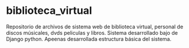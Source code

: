 # biblioteca_virtual
Repositorio de archivos de sistema web de biblioteca virtual, personal de discos músicales, dvds peliculas y libros.
Sistema desarrollado bajo de Django python. Apeenas desarrollada estructura básica del sistema.
